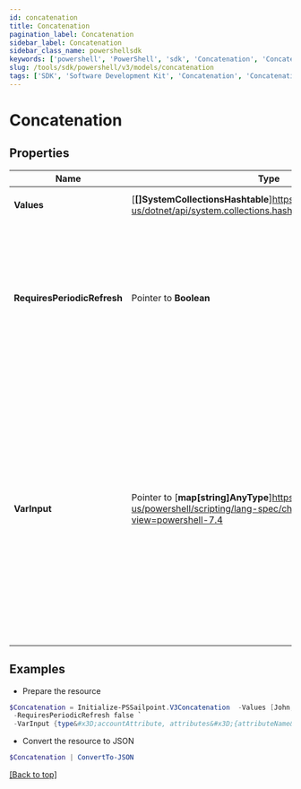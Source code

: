 ```yaml
---
id: concatenation
title: Concatenation
pagination_label: Concatenation
sidebar_label: Concatenation
sidebar_class_name: powershellsdk
keywords: ['powershell', 'PowerShell', 'sdk', 'Concatenation', 'Concatenation'] 
slug: /tools/sdk/powershell/v3/models/concatenation
tags: ['SDK', 'Software Development Kit', 'Concatenation', 'Concatenation']
---
```



# Concatenation

## Properties

Name | Type | Description | Notes
------------ | ------------- | ------------- | -------------
**Values** |  [**[]SystemCollectionsHashtable**]https://learn.microsoft.com/en-us/dotnet/api/system.collections.hashtable?view=net-9.0 | An array of items to join together | [required]
**RequiresPeriodicRefresh** |  Pointer to **Boolean** | A value that indicates whether the transform logic should be re-evaluated every evening as part of the identity refresh process | [optional] [default to $false]
**VarInput** |  Pointer to [**map[string]AnyType**]https://learn.microsoft.com/en-us/powershell/scripting/lang-spec/chapter-04?view=powershell-7.4 | This is an optional attribute that can explicitly define the input data which will be fed into the transform logic. If input is not provided, the transform will take its input from the source and attribute combination configured via the UI. | [optional] 

## Examples

- Prepare the resource
```powershell
$Concatenation = Initialize-PSSailpoint.V3Concatenation  -Values [John,  , Smith] `
 -RequiresPeriodicRefresh false `
 -VarInput {type&#x3D;accountAttribute, attributes&#x3D;{attributeName&#x3D;first_name, sourceName&#x3D;Source}}
```

- Convert the resource to JSON
```powershell
$Concatenation | ConvertTo-JSON
```


[[Back to top]](#) 

